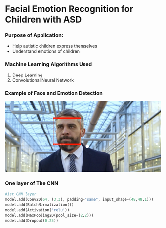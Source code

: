 # Facial Emotion Recognition for Children with ASD

### Purpose of Application:

* Help autistic children express themselves
* Understand emotions of children

### Machine Learning Algorithms Used

1. Deep Learning
2. Convolutional Neural Network

### Example of Face and Emotion Detection

![](assets/emotion.png)

### One layer of The CNN
```python
#1st CNN layer
model.add(Conv2D(64, (3,3), padding="same", input_shape=(48,48,1)))
model.add(BatchNormalization())
model.add(Activation('relu'))
model.add(MaxPooling2D(pool_size=(2,2)))
model.add(Dropout(0.25))
```
